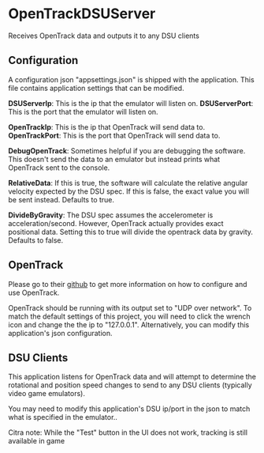 # OpenTrackDSUServer

Receives OpenTrack data and outputs it to any DSU clients

## Configuration

A configuration json "appsettings.json" is shipped with the application.  This file contains application settings that can be modified.

**DSUServerIp**: This is the ip that the emulator will listen on.
**DSUServerPort**: This is the port that the emulator will listen on.

**OpenTrackIp**: This is the ip that OpenTrack will send data to.
**OpenTrackPort**: This is the port that OpenTrack will send data to.

**DebugOpenTrack**: Sometimes helpful if you are debugging the software.  This doesn't send the data to an emulator but instead prints what OpenTrack sent to the console.

**RelativeData**: If this is true, the software will calculate the relative angular velocity expected by the DSU spec.  If this is false, the exact value you will be sent instead.  Defaults to true.

**DivideByGravity**: The DSU spec assumes the accelerometer is acceleration/second.  However, OpenTrack actually provides exact positional data.  Setting this to true will divide the opentrack data by gravity.  Defaults to false.

## OpenTrack

Please go to their [github](https://github.com/opentrack/opentrack) to get more information on how to configure and use OpenTrack.

OpenTrack should be running with its output set to "UDP over network".  To match the default settings of this project, you will need to click the wrench icon and change the the ip to "127.0.0.1".  Alternatively, you can modify this application's json configuration.

## DSU Clients

This application listens for OpenTrack data and will attempt to determine the rotational and position speed changes to send to any DSU clients (typically video game emulators).

You may need to modify this application's DSU ip/port in the json to match what is specified in the emulator..

Citra note: While the "Test" button in the UI does not work, tracking is still available in game
